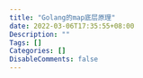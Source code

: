 ```yaml
---
title: "Golang的map底层原理"
date: 2022-03-06T17:35:55+08:00
Description: ""
Tags: []
Categories: []
DisableComments: false
---
```

